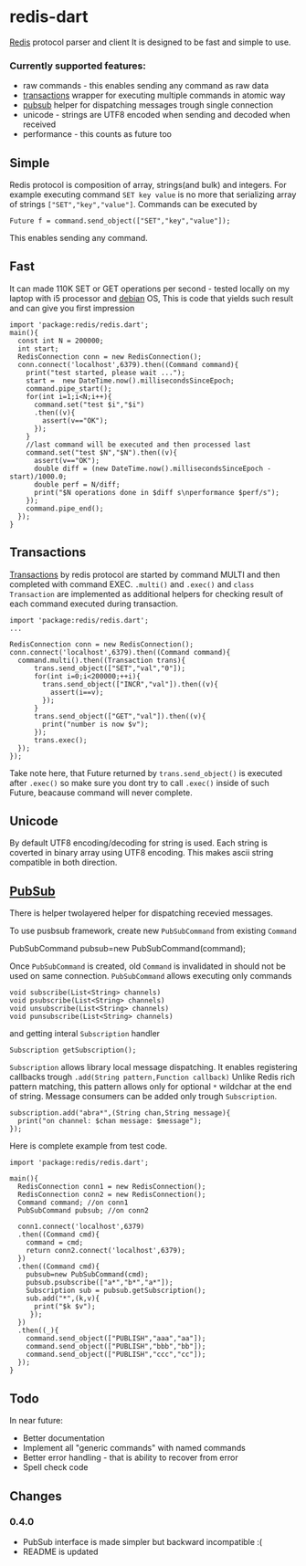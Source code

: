 redis-dart
============

[Redis](http://redis.io/) protocol  parser and client
It is designed to be fast and simple to use.

### Currently supported features:

* raw commands - this enables sending any command as raw data 
* [transactions](http://redis.io/topics/transactions) wrapper for executing multiple commands in atomic way
* [pubsub](http://redis.io/topics/pubsub) helper for dispatching messages trough single connection 
* unicode - strings are UTF8 encoded when sending and decoded when received 
* performance - this counts as future too

## Simple

Redis protocol is composition of array, strings(and bulk) and integers.
For example executing command `SET key value` is no more that serializing
array of strings `["SET","key","value"]`. Commands can be executed by

    Future f = command.send_object(["SET","key","value"]);

This enables sending any command.

## Fast

It can made  110K SET or GET operations per second - 
tested locally on my laptop with i5 processor and [debian](https://www.debian.org/) OS,
This is code that yields such result and can give you first impression

    import 'package:redis/redis.dart';
    main(){
      const int N = 200000;
      int start;
      RedisConnection conn = new RedisConnection();
      conn.connect('localhost',6379).then((Command command){
        print("test started, please wait ...");
        start =  new DateTime.now().millisecondsSinceEpoch;
        command.pipe_start();
        for(int i=1;i<N;i++){ 
          command.set("test $i","$i")
          .then((v){
            assert(v=="OK");
          });
        }
        //last command will be executed and then processed last
        command.set("test $N","$N").then((v){
          assert(v=="OK"); 
          double diff = (new DateTime.now().millisecondsSinceEpoch - start)/1000.0;
          double perf = N/diff;
          print("$N operations done in $diff s\nperformance $perf/s");
        });
        command.pipe_end();
      });
    }


## Transactions

[Transactions](http://redis.io/topics/transactions) by redis protocol are started by command MULTI and then completed with command EXEC.
`.multi()` and `.exec()` and `class Transaction` are implemented as
additional helpers for checking result of each command executed during transaction.

    import 'package:redis/redis.dart';
    ...
    
    RedisConnection conn = new RedisConnection();
    conn.connect('localhost',6379).then((Command command){    
      command.multi().then((Transaction trans){
          trans.send_object(["SET","val","0"]);
          for(int i=0;i<200000;++i){
            trans.send_object(["INCR","val"]).then((v){
              assert(i==v);
            });
          }
          trans.send_object(["GET","val"]).then((v){
            print("number is now $v");
          });
          trans.exec();
      });
    });

Take note here, that Future returned by `trans.send_object()` is executed after 
`.exec()` so make sure you dont try to call `.exec()` inside of such Future, beacause
command will never complete. 



## Unicode

By default UTF8 encoding/decoding for string is used. Each string is coverted in binary 
array using UTF8 encoding. This makes ascii string compatible in both direction.


## [PubSub](http://redis.io/topics/pubsub)

There is helper twolayered helper for dispatching recevied messages. 

To use pusbsub framework, create new `PubSubCommand` from existing `Command`

   PubSubCommand pubsub=new PubSubCommand(command);

Once `PubSubCommand` is created, old `Command` is invalidated in should not be used
on same connection. `PubSubCommand` allows executing only commands

    void subscribe(List<String> channels) 
    void psubscribe(List<String> channels)
    void unsubscribe(List<String> channels)
    void punsubscribe(List<String> channels)

and getting interal `Subscription` handler

    Subscription getSubscription();
      
`Subscription` allows library local message dispatching.
It enables registering callbacks trough `.add(String pattern,Function callback)`
Unlike Redis rich pattern matching, this pattern allows only for optional `*` wildchar
at the end of string. Message consumers can be added only trough `Subscription`.

    subscription.add("abra*",(String chan,String message){
      print("on channel: $chan message: $message");
    });
    
 Here is complete example from test code.
 
    import 'package:redis/redis.dart';
    
    main(){
      RedisConnection conn1 = new RedisConnection();
      RedisConnection conn2 = new RedisConnection();
      Command command; //on conn1
      PubSubCommand pubsub; //on conn2
      
      conn1.connect('localhost',6379)
      .then((Command cmd){
        command = cmd;
        return conn2.connect('localhost',6379);
      })
      .then((Command cmd){ 
        pubsub=new PubSubCommand(cmd);
        pubsub.psubscribe(["a*","b*","a*"]);
        Subscription sub = pubsub.getSubscription();
        sub.add("*",(k,v){
          print("$k $v");
         });
      })
      .then((_){ 
        command.send_object(["PUBLISH","aaa","aa"]);
        command.send_object(["PUBLISH","bbb","bb"]);
        command.send_object(["PUBLISH","ccc","cc"]); 
      });
    }
    
## Todo 
In near future:

- Better documentation
- Implement all "generic commands" with named commands
- Better error handling - that is ability to recover from error
- Spell check code

## Changes

### 0.4.0

- PubSub interface is made simpler but backward incompatible :(
- README is updated
  
